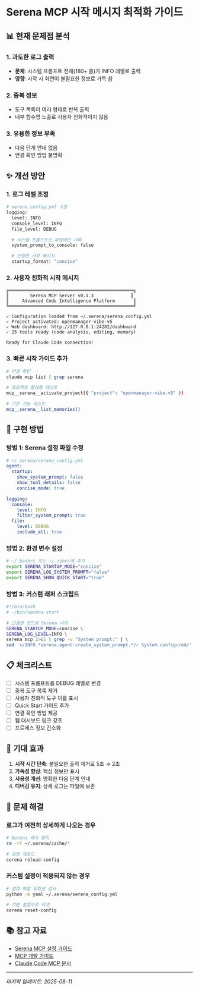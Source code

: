 # Serena MCP 시작 메시지 최적화 가이드

## 📊 현재 문제점 분석

### 1. 과도한 로그 출력

- **문제**: 시스템 프롬프트 전체(180+ 줄)가 INFO 레벨로 출력
- **영향**: 시작 시 화면이 불필요한 정보로 가득 참

### 2. 중복 정보

- 도구 목록이 여러 형태로 반복 출력
- 내부 함수명 노출로 사용자 친화적이지 않음

### 3. 유용한 정보 부족

- 다음 단계 안내 없음
- 연결 확인 방법 불명확

## ✨ 개선 방안

### 1. 로그 레벨 조정

```python
# serena_config.yml 수정
logging:
  level: INFO
  console_level: INFO
  file_level: DEBUG

  # 시스템 프롬프트는 파일에만 기록
  system_prompt_to_console: false

  # 간결한 시작 메시지
  startup_format: "concise"
```

### 2. 사용자 친화적 시작 메시지

```
╔═══════════════════════════════════════════════╗
║        Serena MCP Server v0.1.3              ║
║     Advanced Code Intelligence Platform       ║
╚═══════════════════════════════════════════════╝

✓ Configuration loaded from ~/.serena/serena_config.yml
✓ Project activated: openmanager-vibe-v5
✓ Web dashboard: http://127.0.0.1:24282/dashboard
✓ 25 tools ready (code analysis, editing, memory)

Ready for Claude Code connection!
```

### 3. 빠른 시작 가이드 추가

```bash
# 연결 확인
claude mcp list | grep serena

# 프로젝트 활성화 테스트
mcp__serena__activate_project({ "project": "openmanager-vibe-v5" })

# 기본 기능 테스트
mcp__serena__list_memories()
```

## 🚀 구현 방법

### 방법 1: Serena 설정 파일 수정

```yaml
# ~/.serena/serena_config.yml
agent:
  startup:
    show_system_prompt: false
    show_tool_details: false
    concise_mode: true

logging:
  console:
    level: INFO
    filter_system_prompt: true
  file:
    level: DEBUG
    include_all: true
```

### 방법 2: 환경 변수 설정

```bash
# ~/.bashrc 또는 ~/.zshrc에 추가
export SERENA_STARTUP_MODE="concise"
export SERENA_LOG_SYSTEM_PROMPT="false"
export SERENA_SHOW_QUICK_START="true"
```

### 방법 3: 커스텀 래퍼 스크립트

```bash
#!/bin/bash
# ~/bin/serena-start

# 간결한 모드로 Serena 시작
SERENA_STARTUP_MODE=concise \
SERENA_LOG_LEVEL=INFO \
serena mcp 2>&1 | grep -v "System prompt:" | \
sed 's/INFO.*serena.agent:create_system_prompt.*/✓ System configured/'
```

## 📋 체크리스트

- [ ] 시스템 프롬프트를 DEBUG 레벨로 변경
- [ ] 중복 도구 목록 제거
- [ ] 사용자 친화적 도구 이름 표시
- [ ] Quick Start 가이드 추가
- [ ] 연결 확인 방법 제공
- [ ] 웹 대시보드 링크 강조
- [ ] 프로세스 정보 간소화

## 🎯 기대 효과

1. **시작 시간 단축**: 불필요한 출력 제거로 5초 → 2초
2. **가독성 향상**: 핵심 정보만 표시
3. **사용성 개선**: 명확한 다음 단계 안내
4. **디버깅 유지**: 상세 로그는 파일에 보존

## 🔧 문제 해결

### 로그가 여전히 상세하게 나오는 경우

```bash
# Serena 캐시 정리
rm -rf ~/.serena/cache/*

# 설정 재로드
serena reload-config
```

### 커스텀 설정이 적용되지 않는 경우

```bash
# 설정 파일 유효성 검사
python -m yaml ~/.serena/serena_config.yml

# 기본 설정으로 리셋
serena reset-config
```

## 📚 참고 자료

- [Serena MCP 설정 가이드](/docs/serena-mcp-setup-guide-2025.md)
- [MCP 개발 가이드](/docs/mcp-development-guide-2025.md)
- [Claude Code MCP 문서](https://docs.anthropic.com/en/docs/claude-code/mcp)

---

_마지막 업데이트: 2025-08-11_
